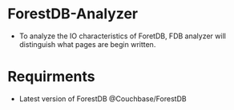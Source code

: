 # ForestDB-Analyzer
- To analyze the IO characteristics of ForetDB, FDB analyzer will distinguish what pages are begin written. 

# Requirments
- Latest version of ForestDB @Couchbase/ForestDB
